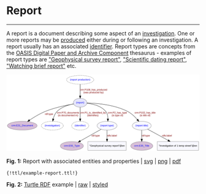 # Report
***

A report is a document describing some aspect of an [investigation](ld4he-investigation.md). One or more reports may be [produced](ld4he-report-production.md) either during or following an investigation. A report usually has an associated [identifier](ld4he-report-identifier.md). Report types are concepts from the [OASIS Digital Paper and Archive Component](http://purl.org/heritagedata/schemes/c31949b0-b6cf-4223-a2c0-c9a2048633ff) thesaurus - examples of report types are ["Geophysical survey report"](http://purl.org/heritagedata/schemes/c31949b0-b6cf-4223-a2c0-c9a2048633ff/concepts/a8554064-858c-4b75-b570-e37643bbfaaa), ["Scientific dating report"](http://purl.org/heritagedata/schemes/c31949b0-b6cf-4223-a2c0-c9a2048633ff/concepts/38bd0ad4-717e-4f1a-98a7-4ed3110d8c2c), ["Watching brief report"](http://purl.org/heritagedata/schemes/c31949b0-b6cf-4223-a2c0-c9a2048633ff/concepts/d38d0e6f-b97b-4925-a238-fd502d21d396) etc.

![report](img/ld4he-report.svg)

**Fig. 1:** Report with associated entities and properties | [svg](img/ld4he-report.svg) | [png](img/ld4he-report.png) | [pdf](img/ld4he-report.pdf)

```turtle
{!ttl/example-report.ttl!}
```
**Fig. 2:** [Turtle RDF](https://www.w3.org/TR/turtle/) example | [raw](ttl/example-report.ttl) | [styled](https://cdn.rawgit.com/niklasl/ldtr/v0.2.2/demo/?url=https://cbinding.github.io/LD4HE/ttl/example-report.ttl)
